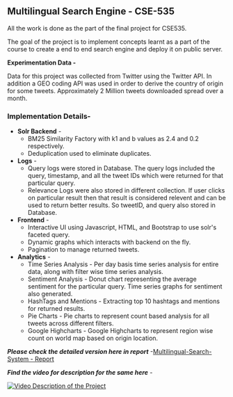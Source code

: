 ## Multilingual Search Engine - CSE-535

All the work is done as the part of the final project for CSE535. 

The goal of the project is to implement concepts learnt as a part of the course to create a end to end search engine and deploy it on public server.

**Experimentation Data -** 

Data for this project was collected from Twitter using the Twitter API. In
addition a GEO coding API was used in order to derive the country of origin
for some tweets. Approximately 2 Million tweets downloaded spread over a month. 

### Implementation Details-

- **Solr Backend** -    
  - BM25 Similarity Factory with k1 and b values as 2.4 and 0.2 respectively. 
  - Deduplication used to eliminate duplicates. 
- **Logs** -
  - Query logs were stored in Database. The query logs included the query, timestamp, and all the tweet IDs which were returned for that particular query. 
  - Relevance Logs were also stored in different collection. If user clicks on particular result then that result is considered relevent and can be used to return better results. So tweetID, and query also stored in Database. 
- **Frontend** - 
  - Interactive UI using Javascript, HTML, and Bootstrap to use solr's faceted query. 
  - Dynamic graphs which interacts with backend on the fly. 
  - Pagination to manage returned tweets. 
- **Analytics** -
  - Time Series Analysis - Per day basis time series analysis for entire data, along with filter wise time series analysis. 
  - Sentiment Analysis - Donut chart representing the average sentiment for the particular query. Time series graphs for sentiment also generated. 
  - HashTags and Mentions - Extracting top 10 hashtags and mentions for returned results. 
  - Pie Charts - Pie charts to represent count based analysis for all tweets across different filters. 
  - Google Highcharts - Google Highcharts to represent region wise count on world map based on origin location. 

***Please check the detailed version here in report*** -[Multilingual-Search-System - Report](https://github.com/yash21saraf/Multilingual-Search-System/tree/master/documents)

***Find the video for description for the same here*** -

[![Video Description of the Project](https://img.youtube.com/vi/emKR7mfoGds/0.jpg)](https://youtu.be/emKR7mfoGds)
